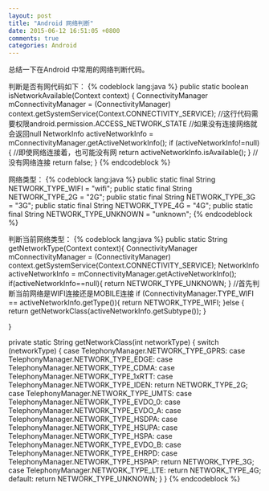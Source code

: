 ```yaml
---
layout: post
title: "Android 网络判断"
date: 2015-06-12 16:51:05 +0800
comments: true
categories: Android
---
```

总结一下在Android 中常用的网络判断代码。

判断是否有网代码如下：
{% codeblock lang:java  %}
public static boolean isNetworkAvailable(Context context) {
    ConnectivityManager mConnectivityManager = (ConnectivityManager)    
    context.getSystemService(Context.CONNECTIVITY_SERVICE);
    //这行代码需要权限android.permission.ACCESS_NETWORK_STATE
    //如果没有连接网络就会返回null
    NetworkInfo activeNetworkInfo = mConnectivityManager.getActiveNetworkInfo();
    if (activeNetworkInfo!=null) {
        //即使网络连接着，也可能没有网
        return activeNetworkInfo.isAvailable();
    }
    //没有网络连接
    return false;
}
{% endcodeblock %}

网络类型：
{% codeblock lang:java %}
public static final String NETWORK_TYPE_WIFI = "wifi";
public static final String NETWORK_TYPE_2G = "2G";
public static final String NETWORK_TYPE_3G = "3G";
public static final String NETWORK_TYPE_4G = "4G";
public static final String NETWORK_TYPE_UNKNOWN = "unknown";
{% endcodeblock %}

判断当前网络类型：
{% codeblock lang:java %}
public static String getNetworkType(Context context){
    ConnectivityManager mConnectivityManager = (ConnectivityManager)  
    context.getSystemService(Context.CONNECTIVITY_SERVICE);
    NetworkInfo activeNetworkInfo = mConnectivityManager.getActiveNetworkInfo();
    if(activeNetworkInfo==null){
        return NETWORK_TYPE_UNKNOWN;
    }
    //首先判断当前网络是WIFI连接还是MOBILE连接
    if (ConnectivityManager.TYPE_WIFI == activeNetworkInfo.getType()){
        return NETWORK_TYPE_WIFI;
    }else {
        return getNetworkClass(activeNetworkInfo.getSubtype());
    }

}

private static String getNetworkClass(int networkType) {
    switch (networkType) {
        case TelephonyManager.NETWORK_TYPE_GPRS:
        case TelephonyManager.NETWORK_TYPE_EDGE:
        case TelephonyManager.NETWORK_TYPE_CDMA:
        case TelephonyManager.NETWORK_TYPE_1xRTT:
        case TelephonyManager.NETWORK_TYPE_IDEN:
            return NETWORK_TYPE_2G;
        case TelephonyManager.NETWORK_TYPE_UMTS:
        case TelephonyManager.NETWORK_TYPE_EVDO_0:
        case TelephonyManager.NETWORK_TYPE_EVDO_A:
        case TelephonyManager.NETWORK_TYPE_HSDPA:
        case TelephonyManager.NETWORK_TYPE_HSUPA:
        case TelephonyManager.NETWORK_TYPE_HSPA:
        case TelephonyManager.NETWORK_TYPE_EVDO_B:
        case TelephonyManager.NETWORK_TYPE_EHRPD:
        case TelephonyManager.NETWORK_TYPE_HSPAP:
            return NETWORK_TYPE_3G;
        case TelephonyManager.NETWORK_TYPE_LTE:
            return NETWORK_TYPE_4G;
        default:
            return NETWORK_TYPE_UNKNOWN;
    }
}
{% endcodeblock %}

